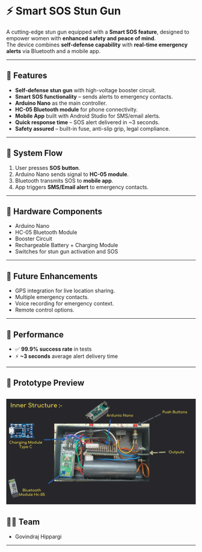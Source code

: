 # ⚡ Smart SOS Stun Gun

A cutting-edge stun gun equipped with a **Smart SOS feature**, designed to empower women with **enhanced safety and peace of mind**.  
The device combines **self-defense capability** with **real-time emergency alerts** via Bluetooth and a mobile app.  

---

## 🔹 Features
- **Self-defense stun gun** with high-voltage booster circuit.  
- **Smart SOS functionality** – sends alerts to emergency contacts.  
- **Arduino Nano** as the main controller.  
- **HC-05 Bluetooth module** for phone connectivity.  
- **Mobile App** built with Android Studio for SMS/email alerts.  
- **Quick response time** – SOS alert delivered in ~3 seconds.  
- **Safety assured** – built-in fuse, anti-slip grip, legal compliance.  

---

## 🔹 System Flow
1. User presses **SOS button**.  
2. Arduino Nano sends signal to **HC-05 module**.  
3. Bluetooth transmits SOS to **mobile app**.  
4. App triggers **SMS/Email alert** to emergency contacts.  

---

## 🔹 Hardware Components
- Arduino Nano  
- HC-05 Bluetooth Module  
- Booster Circuit  
- Rechargeable Battery + Charging Module  
- Switches for stun gun activation and SOS  

---

## 🔹 Future Enhancements
- GPS integration for live location sharing.  
- Multiple emergency contacts.  
- Voice recording for emergency context.  
- Remote control options.  

---

## 🔹 Performance
- ✅ **99.9% success rate** in tests  
- ⚡ **~3 seconds** average alert delivery time  

---

## 📸 Prototype Preview

![Stun Gun](img)
---

## 👨‍💻 Team
- Govindraj Hippargi  

---

